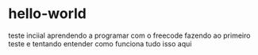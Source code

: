 # hello-world
teste inciial
aprendendo a programar com o freecode 
fazendo ao primeiro teste e tentando entender como funciona tudo isso aqui

